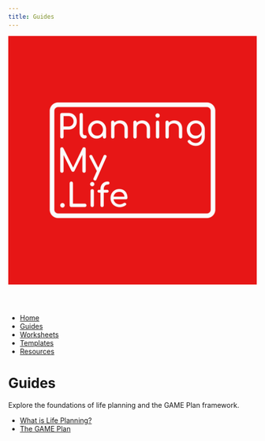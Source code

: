 ```yaml
---
title: Guides
---
```

<link rel="stylesheet" href="../style.css">

<header>
  <a href="../index.html"><img src="../assets/Original.png" alt="Planning My Life Logo" class="logo"></a>
</header>

<nav>
  <ul>
    <li><a href="../index.html">Home</a></li>
    <li><a href="../Guides/">Guides</a></li>
    <li><a href="../Worksheets/">Worksheets</a></li>
    <li><a href="../Templates/">Templates</a></li>
    <li><a href="../Public-Resources/">Resources</a></li>
  </ul>
</nav>

# Guides
Explore the foundations of life planning and the GAME Plan framework.

- [What is Life Planning?](./What-is-Life-Planning.html)
- [The GAME Plan](./The-GAME-Plan.html)
